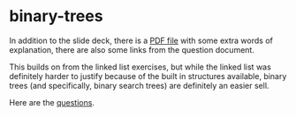 # binary-trees

In addition to the slide deck, there is a [PDF file](https://drive.google.com/file/d/11u9a-8cZXHXaW_hIuK5imGDCdEuiCvnp/view) with some extra words of explanation, there are also some links from the question document. 

This builds on from the linked list exercises, but while the linked list was definitely harder to justify because of the built in structures available, binary trees (and specifically, binary search trees) are definitely an easier sell. 

Here are the [questions](https://docs.google.com/document/d/1Sde3BPWbdN0Kvseod_QVYDuCiMi0ehpqfETokkHn_Es/edit?usp=sharing). 
